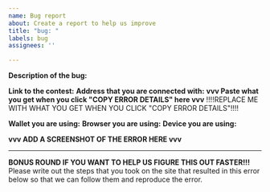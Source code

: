 ```yaml
---
name: Bug report
about: Create a report to help us improve
title: "bug: "
labels: bug
assignees: ''

---
```


**Description of the bug:** 

**Link to the contest:** 
**Address that you are connected with:** 
**vvv Paste what you get when you click "COPY ERROR DETAILS" here vvv**
!!!!REPLACE ME WITH WHAT YOU GET WHEN YOU CLICK "COPY ERROR DETAILS"!!!!

**Wallet you are using:** 
**Browser you are using:** 
**Device you are using:** 

**vvv ADD A SCREENSHOT OF THE ERROR HERE vvv**

--- 

**BONUS ROUND IF YOU WANT TO HELP US FIGURE THIS OUT FASTER!!!**
Please write out the steps that you took on the site that resulted in this error below so that we can follow them and reproduce the error.